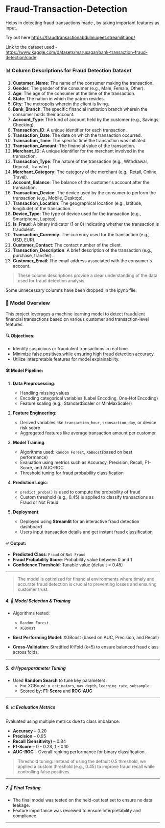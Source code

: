 # Fraud-Transaction-Detection
Helps in detecting fraud transactions made , by taking important features as input.

Try out here https://fraudtransactionabdulmuqeet.streamlit.app/

Link to the dataset used - https://www.kaggle.com/datasets/marusagar/bank-transaction-fraud-detection/code

### 📊 Column Descriptions for Fraud Detection Dataset

1. **Customer_Name**: The name of the consumer making the transaction.  
2. **Gender**: The gender of the consumer (e.g., Male, Female, Other).  
3. **Age**: The age of the consumer at the time of the transaction.  
4. **State**: The nation in which the patron resides.  
5. **City**: The metropolis wherein the client is living.  
6. **Bank_Branch**: The specific financial institution branch wherein the consumer holds their account.  
7. **Account_Type**: The kind of account held by the customer (e.g., Savings, Checking).  
8. **Transaction_ID**: A unique identifier for each transaction.  
9. **Transaction_Date**: The date on which the transaction occurred.  
10. **Transaction_Time**: The specific time the transaction was initiated.  
11. **Transaction_Amount**: The financial value of the transaction.  
12. **Merchant_ID**: A unique identifier for the merchant involved in the transaction.  
13. **Transaction_Type**: The nature of the transaction (e.g., Withdrawal, Deposit, Transfer).  
14. **Merchant_Category**: The category of the merchant (e.g., Retail, Online, Travel).  
15. **Account_Balance**: The balance of the customer's account after the transaction.  
16. **Transaction_Device**: The device used by the consumer to perform the transaction (e.g., Mobile, Desktop).  
17. **Transaction_Location**: The geographical location (e.g., latitude, longitude) of the transaction.  
18. **Device_Type**: The type of device used for the transaction (e.g., Smartphone, Laptop).  
19. **Is_Fraud**: A binary indicator (1 or 0) indicating whether the transaction is fraudulent.  
20. **Transaction_Currency**: The currency used for the transaction (e.g., USD, EUR).  
21. **Customer_Contact**: The contact number of the client.  
22. **Transaction_Description**: A brief description of the transaction (e.g., purchase, transfer).  
23. **Customer_Email**: The email address associated with the consumer's account.  

> These column descriptions provide a clear understanding of the data used for fraud detection analysis.

Some unnecessary columns have been dropped in the ipynb file.

### 🧠 Model Overview

This project leverages a machine learning model to detect fraudulent financial transactions based on various customer and transaction-level features.

#### 🔍 Objectives:
- Identify suspicious or fraudulent transactions in real time.
- Minimize false positives while ensuring high fraud detection accuracy.
- Utilize interpretable features for model explainability.

#### 🛠️ Model Pipeline:
1. **Data Preprocessing**:  
   - Handling missing values  
   - Encoding categorical variables (Label Encoding, One-Hot Encoding)  
   - Feature scaling (e.g., StandardScaler or MinMaxScaler)

2. **Feature Engineering**:  
   - Derived variables like `transaction_hour`, `transaction_day`, or device risk score  
   - Aggregated features like average transaction amount per customer  

3. **Model Training**:  
   - Algorithms used: `Random Forest`, `XGBoost`(based on best performance)  
   - Evaluation using metrics such as Accuracy, Precision, Recall, F1-Score, and AUC-ROC  
   - Threshold tuning for fraud probability classification

4. **Prediction Logic**:  
   - `predict_proba()` is used to compute the probability of fraud  
   - Custom threshold (e.g., 0.45) is applied to classify transactions as Fraud or Not Fraud  

5. **Deployment**:  
   - Deployed using **Streamlit** for an interactive fraud detection dashboard  
   - Users input transaction details and get instant fraud classification

#### ✅ Output:
- **Predicted Class**: `Fraud` or `Not Fraud`
- **Fraud Probability Score**: Probability value between 0 and 1
- **Confidence Threshold**: Tunable value (default = 0.45)

---

> The model is optimized for financial environments where timely and accurate fraud detection is crucial to preventing losses and ensuring customer trust.


##### 4. 🧠 Model Selection & Training
- Algorithms tested:
  - `Random Forest`
  - `XGBoost`

- **Best Performing Model**: XGBoost (based on AUC, Precision, and Recall)
- **Cross-Validation**: Stratified K-Fold (k=5) to ensure balanced fraud class across folds.

---

##### 5. ⚙️ Hyperparameter Tuning
- Used  **Random Search** to tune key parameters:
  - For XGBoost: `n_estimators`, `max_depth`, `learning_rate`, `subsample`
  - Scored by: **F1-Score** and **ROC-AUC**

---

##### 6. 📈 Evaluation Metrics
Evaluated using multiple metrics due to class imbalance:
- **Accuracy** – 0.20
- **Precision** – 0.95
- **Recall (Sensitivity)** – 0.84
- **F1-Score** – 0 - 0.28, 1 - 0.10
- **AUC-ROC** – Overall ranking performance for binary classification.

> Threshold tuning: Instead of using the default 0.5 threshold, we applied a custom threshold (e.g., 0.45) to improve fraud recall while controlling false positives.

---

##### 7. 🧪 Final Testing
- The final model was tested on the held-out test set to ensure no data leakage.
- Feature importance was reviewed to ensure interpretability and compliance.

---


